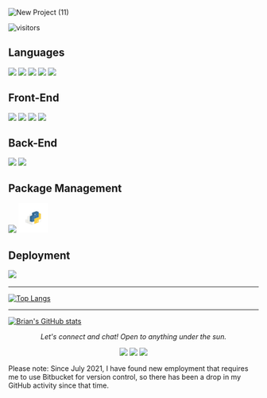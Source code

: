 ![New Project (11)](https://user-images.githubusercontent.com/67729880/115784823-9fff7500-a38c-11eb-8683-b3c1b04bdde4.png)

![visitors](https://visitor-badge.glitch.me/badge?page_id=shapirobd.shapirobd)  

## Languages   
<div>
  <img src="https://img.icons8.com/color/60/000000/c-sharp-logo.png"/>
  <img src="https://img.icons8.com/color/60/000000/javascript.png"/>
  <img src="https://img.icons8.com/color/60/000000/python.png"/>
  <img src="https://img.icons8.com/color/60/000000/html-5--v1.png"/>
  <img src="https://img.icons8.com/color/60/000000/css3.png"/>
</div>

## Front-End   
<div>
  <img src="https://img.icons8.com/plasticine/60/000000/react.png"/>
  <img src="https://img.icons8.com/color/60/000000/redux.png"/>
  <img src="https://img.icons8.com/color/60/000000/material-ui.png"/>
  <img src="https://img.icons8.com/color/60/000000/bootstrap.png"/>
</div>

## Back-End 
<div>
  <img src="https://img.icons8.com/windows/60/68a163/node-js.png"/>
  <img src="https://img.icons8.com/color/60/000000/postgreesql.png"/>
</div>

## Package Management
<div>
    <img src="https://img.icons8.com/color/60/000000/npm.png"/>
    <img src="https://raw.githubusercontent.com/github/explore/666de02829613e0244e9441b114edb85781e972c/topics/pip/pip.png" width="60"/> 
</div>

## Deployment
<div>
  <img src="https://img.icons8.com/nolan/60/heroku.png"/>  
</div>

<hr/>

[![Top Langs](https://github-readme-stats.vercel.app/api/top-langs/?username=shapirobd&langs_count=10&layout=compact&theme=react)](https://github.com/shapirobd/github-readme-stats)

<hr/>

[![Brian's GitHub stats](https://github-readme-stats.vercel.app/api?username=shapirobd&theme=react)](https://github.com/shapirobd/github-readme-stats)

<p align="center">
  <i>Let's connect and chat! Open to anything under the sun.</i>

  <p align="center">
    <a href="https://www.linkedin.com/in/shapirobd/" alt="Linkedin"><img src="https://raw.githubusercontent.com/jayehernandez/jayehernandez/3f5402efef9a0ae89211a6e04609558e862ca616/readme/linkedin-fill.svg"></a>
    <a href="mailto:brian@brianshapiro.me" alt="Contact me"><img src="https://raw.githubusercontent.com/jayehernandez/jayehernandez/3f5402efef9a0ae89211a6e04609558e862ca616/readme/mail-fill.svg"></a>
    <a href="https://www.brianshapiro.me" alt="My site"><img src="https://raw.githubusercontent.com/jayehernandez/jayehernandez/3f5402efef9a0ae89211a6e04609558e862ca616/readme/external-link-line.svg"></a>
  </p>
</p>

<p>Please note: Since July 2021, I have found new employment that requires me to use Bitbucket for version control, so there has been a drop in my GitHub activity since that time.</p>

<!--
**shapirobd/shapirobd** is a ✨ _special_ ✨ repository because its `README.md` (this file) appears on your GitHub profile.



Here are some ideas to get you started:

- 🔭 I’m currently working on ...
- 🌱 I’m currently learning ...
- 👯 I’m looking to collaborate on ...
- 🤔 I’m looking for help with ...
- 💬 Ask me about ...
- 📫 How to reach me: ...
- 😄 Pronouns: ...
- ⚡ Fun fact: ...
-->

